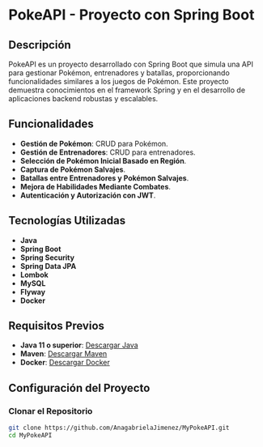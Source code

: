 # PokeAPI - Proyecto con Spring Boot

## Descripción

PokeAPI es un proyecto desarrollado con Spring Boot que simula una API para gestionar Pokémon, entrenadores y batallas, proporcionando funcionalidades similares a los juegos de Pokémon. Este proyecto demuestra conocimientos en el framework Spring y en el desarrollo de aplicaciones backend robustas y escalables.

## Funcionalidades

- **Gestión de Pokémon**: CRUD para Pokémon.
- **Gestión de Entrenadores**: CRUD para entrenadores.
- **Selección de Pokémon Inicial Basado en Región**.
- **Captura de Pokémon Salvajes**.
- **Batallas entre Entrenadores y Pokémon Salvajes**.
- **Mejora de Habilidades Mediante Combates**.
- **Autenticación y Autorización con JWT**.

## Tecnologías Utilizadas

- **Java**
- **Spring Boot**
- **Spring Security**
- **Spring Data JPA**
- **Lombok**
- **MySQL**
- **Flyway**
- **Docker**

## Requisitos Previos

- **Java 11 o superior**: [Descargar Java](https://www.oracle.com/java/technologies/javase-downloads.html)
- **Maven**: [Descargar Maven](https://maven.apache.org/download.cgi)
- **Docker**: [Descargar Docker](https://www.docker.com/products/docker-desktop)

## Configuración del Proyecto

### Clonar el Repositorio

```bash
git clone https://github.com/AnagabrielaJimenez/MyPokeAPI.git
cd MyPokeAPI
```
